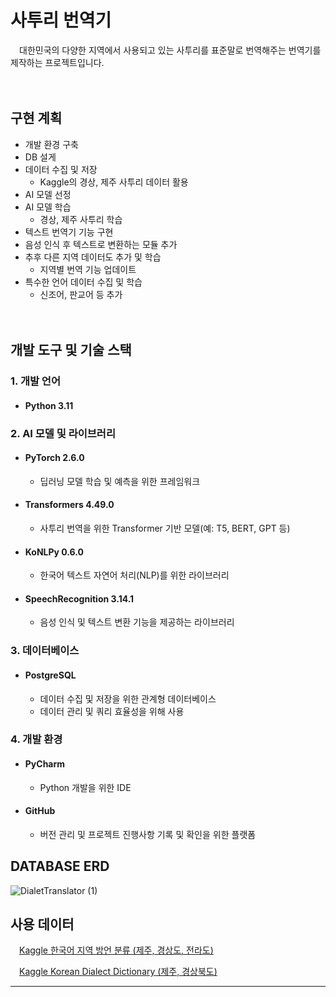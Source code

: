 # 사투리 번역기
　대한민국의 다양한 지역에서 사용되고 있는 사투리를 표준말로 번역해주는 번역기를 제작하는 프로젝트입니다.

　

## 구현 계획
- 개발 환경 구축
- DB 설게
- 데이터 수집 및 저장
  - Kaggle의 경상, 제주 사투리 데이터 활용
- AI 모델 선정
- AI 모델 학습
  - 경상, 제주 사투리 학습
- 텍스트 번역기 기능 구현
- 음성 인식 후 텍스트로 변환하는 모듈 추가
- 추후 다른 지역 데이터도 추가 및 학습
  - 지역별 번역 기능 업데이트
- 특수한 언어 데이터 수집 및 학습
  - 신조어, 판교어 등 추가
    

　


## 개발 도구 및 기술 스택
### 1. 개발 언어
- #### Python 3.11
### 2. AI 모델 및 라이브러리
- #### PyTorch 2.6.0
  - 딥러닝 모델 학습 및 예측을 위한 프레임워크
- #### Transformers 4.49.0
  - 사투리 번역을 위한 Transformer 기반 모델(예: T5, BERT, GPT 등)
- #### KoNLPy 0.6.0
  - 한국어 텍스트 자연어 처리(NLP)를 위한 라이브러리
- #### SpeechRecognition 3.14.1
  - 음성 인식 및 텍스트 변환 기능을 제공하는 라이브러리
### 3. 데이터베이스
- #### PostgreSQL
  - 데이터 수집 및 저장을 위한 관계형 데이터베이스
  - 데이터 관리 및 쿼리 효율성을 위해 사용
### 4. 개발 환경
- #### PyCharm
  - Python 개발을 위한 IDE
- #### GitHub
  - 버전 관리 및 프로젝트 진행사항 기록 및 확인을 위한 플랫폼


## DATABASE ERD
![DialetTranslator (1)](https://github.com/user-attachments/assets/d6e60be5-0ff8-4e5d-8f49-c36022e29861)




## 사용 데이터
　[Kaggle 한국어 지역 방언 분류 (제주, 경상도, 전라도)](https://www.kaggle.com/competitions/hai2023summer/overview)

　[Kaggle Korean Dialect Dictionary (제주, 경상북도)](https://www.kaggle.com/datasets/daraejang/korean-dialect-dictionary)

---

